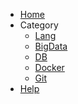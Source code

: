 - [Home]()
- Category
  - [Lang](lang/)
  - [BigData](BigData/)
  - [DB](DB/)
  - [Docker](docker/)
  - [Git](git/)
- [Help](help/)
